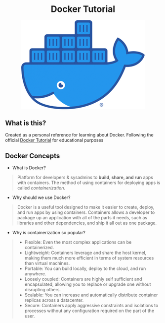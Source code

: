 <h1 align="center">Docker Tutorial</h1>

<div align="center">
  <a href="https://hub.docker.com/">
    <img src="images/Moby-logo.png" alt="Docker Logo" width="400">
  </a>
  <br>
</div>

## What is this?

Created as a personal reference for learning about Docker. Following the official [Docker Tutorial](https://docs.docker.com/get-started/part2/) for educational purposes

## Docker Concepts

- What is Docker? 
> Platform for developers & sysadmins to **build, share, and run** apps with containers. The method of using containers for deploying apps is called *containerization*.
- Why should we use Docker?
> Docker is a useful tool designed to make it easier to create, deploy, and run apps by using containers. Containers allows a developer to package up an application with all of the parts it needs, such as libraries and other dependencies, and ship it all out as one package.
- Why is containerization so popular?
>- Flexible: Even the most complex applications can be containerized.
>- Lightweight: Containers leverage and share the host kernel, making them much more efficient in terms of system resources than virtual machines.
>- Portable: You can build locally, deploy to the cloud, and run anywhere.
>- Loosely coupled: Containers are highly self sufficient and encapsulated, allowing you to replace or upgrade one without disrupting others.
>- Scalable: You can increase and automatically distribute container replicas across a datacenter.
>- Secure: Containers apply aggressive constraints and isolations to processes without any configuration required on the part of the user.

